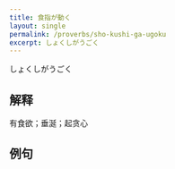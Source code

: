 ```yaml
---
title: 食指が動く
layout: single
permalink: /proverbs/sho-kushi-ga-ugoku
excerpt: しょくしがうごく
---
```


しょくしがうごく

## 解释

有食欲；垂涎；起贪心

## 例句

